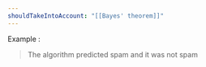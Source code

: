```yaml
---
shouldTakeIntoAccount: "[[Bayes' theorem]]"
---
```


Example :
> The algorithm predicted spam and it was not spam

